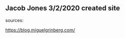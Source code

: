 Jacob Jones 3/2/2020                          created site
-----------------------------------

sources:

https://blog.miguelgrinberg.com/
